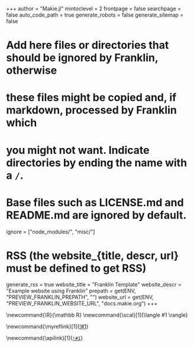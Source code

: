 <!--
Add here global page variables to use throughout your website.
-->

\+++
author = "Makie.jl"
mintoclevel = 2
frontpage = false
searchpage = false
auto_code_path = true
generate_robots = false
generate_sitemap = false

# Add here files or directories that should be ignored by Franklin, otherwise

# these files might be copied and, if markdown, processed by Franklin which

# you might not want. Indicate directories by ending the name with a `/`.

# Base files such as LICENSE.md and README.md are ignored by default.

ignore = ["node_modules/", "misc/"]

# RSS (the website_{title, descr, url} must be defined to get RSS)

generate_rss = true
website_title = "Franklin Template"
website_descr = "Example website using Franklin"
prepath = get(ENV, "PREVIEW_FRANKLIN_PREPATH", "")
website_url = get(ENV, "PREVIEW_FRANKLIN_WEBSITE_URL", "docs.makie.org")
\+++

<!--
Add here global latex commands to use throughout your pages.
-->

\newcommand{\R}{\mathbb R}
\newcommand{\scal}[1]{\langle #1 \rangle}

<!-- myreflink{Basic Tutorial} expands to [Basic Tutorial](link_to_that) -->

\newcommand{\myreflink}[1]{[!#1](\reflink{!#1})}

\newcommand{\apilink}[1]{[`!#1`](/api/#!#1)}
